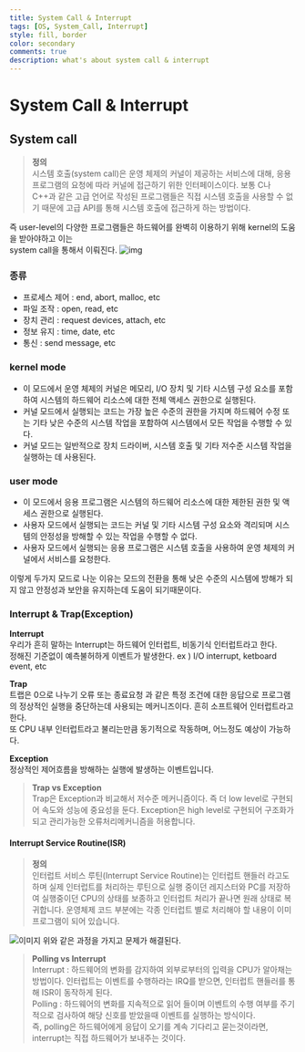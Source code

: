 ```yaml
---
title: System Call & Interrupt 
tags: [OS, System_Call, Interrupt]
style: fill, border
color: secondary
comments: true
description: what's about system call & interrupt
---
```

# System Call & Interrupt
## System call 
>**정의**\
>시스템 호출(system call)은 운영 체제의 커널이 제공하는 서비스에 대해, 응용 프로그램의 요청에 따라 커널에 접근하기 위한 인터페이스이다. 보통 C나 C++과 같은 고급 언어로 작성된 프로그램들은 직접 시스템 호출을 사용할 수 없기 때문에 고급 API를 통해 시스템 호출에 접근하게 하는 방법이다.

즉 user-level의 다양한 프로그램들은 하드웨어를 완벽히 이용하기 위해 kernel의 도움을 받아야하고 이는  
system call을 통해서 이뤄진다.
![img](https://img1.daumcdn.net/thumb/R1280x0/?scode=mtistory2&fname=https%3A%2F%2Fblog.kakaocdn.net%2Fdn%2FJXwNG%2Fbtqw787Kgfe%2FvmrkitiEEjDI8G9w2mFzUk%2Fimg.png)
### 종류
- 프로세스 제어 : end, abort, malloc, etc
- 파일 조작 : open, read, etc
- 장치 관리 :  request devices, attach, etc
- 정보 유지 : time, date, etc
- 통신 : send message, etc

### kernel mode
- 이 모드에서 운영 체제의 커널은 메모리, I/O 장치 및 기타 시스템 구성 요소를 포함하여 시스템의 하드웨어 리소스에 대한 전체 액세스 권한으로 실행된다.
- 커널 모드에서 실행되는 코드는 가장 높은 수준의 권한을 가지며 하드웨어 수정 또는 기타 낮은 수준의 시스템 작업을 포함하여 시스템에서 모든 작업을 수행할 수 있다.
- 커널 모드는 일반적으로 장치 드라이버, 시스템 호출 및 기타 저수준 시스템 작업을 실행하는 데 사용된다.

### user mode
- 이 모드에서 응용 프로그램은 시스템의 하드웨어 리소스에 대한 제한된 권한 및 액세스 권한으로 실행된다.
- 사용자 모드에서 실행되는 코드는 커널 및 기타 시스템 구성 요소와 격리되며 시스템의 안정성을 방해할 수 있는 작업을 수행할 수 없다.
- 사용자 모드에서 실행되는 응용 프로그램은 시스템 호출을 사용하여 운영 체제의 커널에서 서비스를 요청한다.

이렇게 두가지 모드로 나눈 이유는 모드의 전환을 통해 낮은 수준의 시스템에 방해가 되지 않고 안정성과 보안을 유지하는데 도움이 되기때문이다.  

### Interrupt & Trap(Exception)
**Interrupt**  
우리가 흔히 말하는 Interrupt는 하드웨어 인터럽트, 비동기식 인터럽트라고 한다.  
정해진 기준없이 예측불허하게 이벤트가 발생한다. ex ) I/O interrupt, ketboard event, etc

**Trap**  
트랩은 0으로 나누기 오류 또는 종료요청 과 같은 특정 조건에 대한 응답으로 프로그램의 정상적인 실행을 중단하는데 사용되는 메커니즈이다. 흔히 소프트웨어 인터럽트라고 한다.  
또 CPU 내부 인터럽트라고 불리는만큼 동기적으로 작동하며, 어느정도 예상이 가능하다.

**Exception**  
정상적인 제어흐름을 방해하는 실행에 발생하는 이벤트입니다.

> **Trap vs Exception**\
> Trap은 Exception과 비교해서 저수준 메커니즘이다. 즉 더 low level로 구현되어 속도와 성능에 중요성을 둔다. Exception은 high level로 구현되어 구조화가 되고 관리가능한 오류처리메커니즘을 허용합니다.

#### Interrupt Service Routine(ISR)
> **정의**\
> 인터럽트 서비스 루틴(Interrupt Service Routine)는 인터럽트 핸들러 라고도 하며 실제 인터럽트를 처리하는 루틴으로 실행 중이던 레지스터와 PC를 저장하여 실행중이던 CPU의 상태를 보종하고 인터럽트 처리가 끝나면 원래 상태로 복귀합니다. 운영체제 코드 부분에는 각종 인터럽트 별로 처리해야 할 내용이 이미 프로그램이 되어 있습니다.

![이미지](https://mblogthumb-phinf.pstatic.net/20160310_124/scw0531_14575366291105WjS7_PNG/ERTRTETRE.png?type=w2)
위와 같은 과정을 가지고 문제가 해결된다.  

>**Polling vs Interrupt**\
>Interrupt : 하드웨어의 변화를 감지하여 외부로부터의 입력을 CPU가 알아채는 방법이다. 인터럽트는 이벤트를 수행하라는 IRQ를 받으면, 인터럽트 핸들러를 통해 ISR이 동작하게 된다.\
>Polling : 하드웨어의 변화를 지속적으로 읽어 들이며 이벤트의 수행 여부를 주기적으로 검사하여 해당 신호를 받았을때 이벤트를 실행하는 방식이다.\
>즉, polling은 하드웨어에게 응답이 오기를 계속 기다리고 묻는것이라면, interrupt는 직접 하드웨어가 보내주는 것이다.


